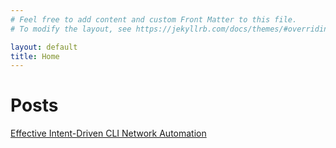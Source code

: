 ```yaml
---
# Feel free to add content and custom Front Matter to this file.
# To modify the layout, see https://jekyllrb.com/docs/themes/#overriding-theme-defaults

layout: default
title: Home
---
```


# Posts
[Effective Intent-Driven CLI Network Automation](https://matman26.github.io/2022-01-14-principles-of-cli-automation.html)
